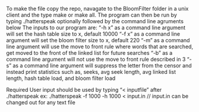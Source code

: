 	
To make the file copy the repo, navagate to the BloomFilter folder in a unix client and the type make or
	make all. The program can then be run by typing ./hatterspeak optionally followed by the command
	line agruments below 
The inputs to our program are:
“-h x” as a command line argument will set the hash table size to x, default 10000
“-f x” as a command line argument will set the bloom filter size to x, default 220
“-m” as a command line argument will use the move to front rule where words that are searched, 
	get moved to the front of the linked list for future searches
“-b” as a command line argument will not use the move to front rule described in 3
“-s” as a command line argument will suppress the letter from the censor and instead print 
	statistics such as, seeks, avg seek length, avg linked list length, hash table load, 
	and bloom filter load

Required User input should be used by typing “< inputfile” after ./hatterspeak ex:
	./hatterspeak -f 1000 -h 1000 < input.in
	// input.in can be changed out for any text file
